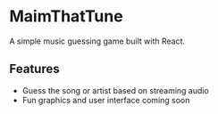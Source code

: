 # MaimThatTune
A simple music guessing game built with React.

## Features
- Guess the song or artist based on streaming audio
- Fun graphics and user interface coming soon